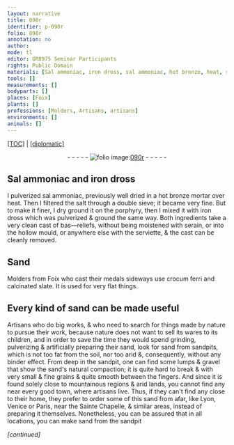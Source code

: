 ```yaml
---
layout: narrative
title: 090r
identifier: p-090r
folio: 090r
annotation: no
author:
mode: tl
editor: GR8975 Seminar Participants
rights: Public Domain
materials: [Sal ammoniac, iron dross, sal ammoniac, hot bronze, heat, salt, porphyry, Sand, crocum ferri, calcinated, slate, soil]
tools: []
measurements: []
bodyparts: []
places: [Foix]
plants: []
professions: [Molders, Artisans, artisans]
environments: []
animals: []
---
```


<p><a href="{{ site.baseurl }}/translation/" target="_blank">[TOC]</a> | <a href="{{ site.baseurl }}/texts/p-090r_tc/">[diplomatic]</a></p><div class="folio" align="center">- - - - - <a href="http://gallica.bnf.fr/ark:/12148/btv1b10500001g/f185.image" target="_blank"><img src="https://cu-mkp.github.io/2017-workshop-edition/assets/photo-icon.png" alt="folio image: " style="display:inline-block; margin-bottom:-3px;"/>090r</a> - - - - - </div>  
  

## <span class="m">Sal ammoniac</span> and <span class="m">iron dross</span>

 
I pulverized <span class="m">sal ammoniac</span>, <span class="sup">previously</span> well dried in a <span class="m">hot bronze</span> mortar over <span class="m">heat</span>. Then I filtered the <span class="m">salt</span> through a double sieve; it became very fine. But to make it finer, I dry ground it on the <span class="m">porphyry</span>, then I mixed it with <span class="m">iron dross</span> which was pulverized & ground the same way. Both ingredients take a very clean cast of bas—reliefs, without being moistened with serain, or into the hollow mould, or anywhere else with the serviette, & the cast can be cleanly removed. 
 
 
  

## <span class="m">Sand</span>

 
<span class="pro">Molders</span> from <span class="pl">Foix</span> who cast their medals sideways use <span class="m">crocum ferri</span> and <span class="m">calcinated</span> <span class="m">slate</span>. It is used for very flat things.
 
 
  

## Every kind of sand can be made useful

 
<span class="pro">Artisans</span> who do big works, & who need to search for things made by nature to pursue their work, because nature does not want to sell its wares to its children, and in order to save the time they would spend grinding, pulverizing & artificially preparing their sand, look for sand from sandpits, which is not too fat from the <span class="m">soil</span>, nor too arid &, consequently, without any binder effect. From deep in the sandpit, one can find some lumps & gravel that show the sand's natural compaction; it is quite hard to break & with very small & fine grains & quite smooth between the fingers. And since it is found solely close to mountainous regions & arid lands, you cannot find any near every good town, where <span class="pro">artisans</span> live. Thus, if they can't find any close to their home, they prefer to order some of this sand from afar, like Lyon, Venice or Paris, near the Sainte Chapelle, & similar areas, instead of preparing it themselves. Nonetheless, you can be assured that in all locations, you can make sand from the sandpit
 
*[continued]*
 
